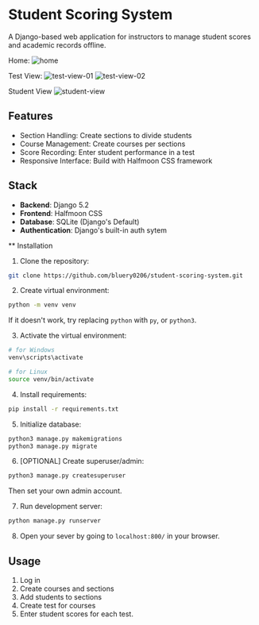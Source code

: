 # Student Scoring System

A Django-based web application for instructors to manage student scores and academic records offline.

Home:
![home](https://github.com/user-attachments/assets/5374e816-2549-45ab-ba51-3e344ffc6394)

Test View:
![test-view-01](https://github.com/user-attachments/assets/f6ceefc9-8365-41c5-949a-80623046418a)
![test-view-02](https://github.com/user-attachments/assets/31f5f602-bd50-4819-bf31-fb8c389baf15)

Student View
![student-view](https://github.com/user-attachments/assets/c826897e-9710-45c5-b131-02357994090d)


## Features
- Section Handling: Create sections to divide students
- Course Management: Create courses per sections
- Score Recording: Enter student performance in a test
- Responsive Interface: Build with Halfmoon CSS framework

## Stack
- **Backend**: Django 5.2
- **Frontend**: Halfmoon CSS
- **Database**: SQLite (Django's Default)
- **Authentication**: Django's built-in auth sytem

** Installation

1. Clone the repository:
``` bash
git clone https://github.com/bluery0206/student-scoring-system.git
```

2. Create virtual environment:
``` bash
python -m venv venv
```
   If it doesn't work, try replacing `python` with `py`, or `python3`.

3. Activate the virtual environment:
``` bash
# for Windows
venv\scripts\activate
```
``` bash
# for Linux
source venv/bin/activate
```

4. Install requirements:
``` bash
pip install -r requirements.txt
```

5. Initialize database:
``` bash
python3 manage.py makemigrations
python3 manage.py migrate
```

6. [OPTIONAL] Create superuser/admin:
``` bash
python3 manage.py createsuperuser
```  
   Then set your own admin account.

7. Run development server:
``` bash
python manage.py runserver
```

8. Open your sever by going to `localhost:800/` in your browser.

## Usage
1. Log in
2. Create courses and sections
3. Add students to sections
4. Create test for courses
5. Enter student scores for each test.
